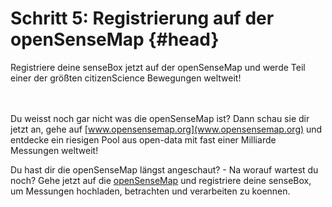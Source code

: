 # Schritt 5: Registrierung auf der openSenseMap {#head}

<div class="description">Registriere deine senseBox jetzt auf der openSenseMap und werde Teil einer der größten citizenScience Bewegungen weltweit! </div>

<div class="line">
    <br>
    <br>
</div>

Du weisst noch gar nicht was die openSenseMap ist? Dann schau sie dir jetzt an, gehe auf [www.opensensemap.org](www.opensensemap.org) und entdecke ein riesigen Pool aus open-data mit fast einer Milliarde Messungen weltweit!

Du hast dir die openSenseMap längst angeschaut? - Na worauf wartest du noch?
Gehe jetzt auf die [openSenseMap](opensensemap.org) und registriere deine senseBox, um Messungen hochladen, betrachten und verarbeiten zu koennen.